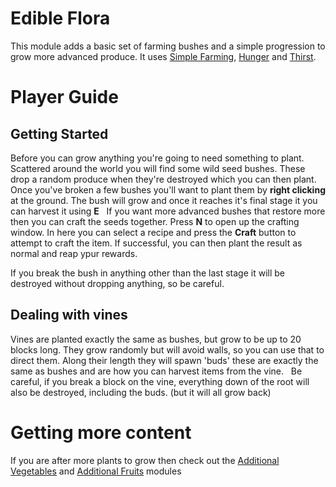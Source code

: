 # Edible Flora

This module adds a basic set of farming bushes and a simple progression to grow more advanced produce. It uses [Simple Farming](http://github.com/Terasology/SimpleFarming), [Hunger](http://github.com/Terasology/Hunger) and [Thirst](http://github.com/Terasology/Thirst).

# Player Guide

## Getting Started
Before you can grow anything you're going to need something to plant. Scattered around the world you will find some wild seed bushes. These drop a random produce when they're destroyed which you can then plant.
Once you've broken a few bushes you'll want to plant them by **right clicking** at the ground. The bush will grow and once it reaches it's final stage it you can harvest it using **E**  
If you want more advanced bushes that restore more then you can craft the seeds together. Press **N** to open up the crafting window. In here you can select a recipe and press the **Craft** button to attempt to craft the item. If successful, you can then plant the result as normal and reap ypur rewards.

If you break the bush in anything other than the last stage it will be destroyed without dropping anything, so be careful.

## Dealing with vines
Vines are planted exactly the same as bushes, but grow to be up to 20 blocks long. They grow randomly but will avoid walls, so you can use that to direct them. Along their length they will spawn 'buds' these are exactly the same as bushes and are how you can harvest items from the vine.  
Be careful, if you break a block on the vine, everything down of the root will also be destroyed, including the buds. (but it will all grow back)

# Getting more content
If you are after more plants to grow then check out the [Additional Vegetables](http://github.com/Terasology/AdditionalVegetables) and [Additional Fruits](http://github.com/Terasology/AdditionalFruits) modules
